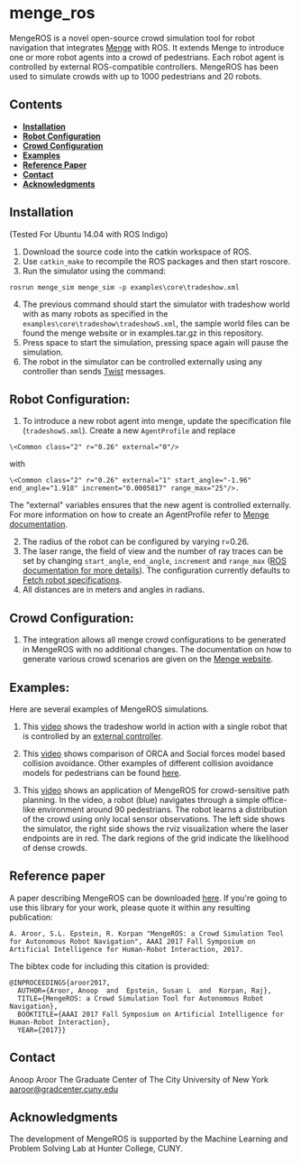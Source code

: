 # menge_ros
MengeROS is a novel open-source crowd simulation tool for robot navigation that integrates [Menge](http://gamma.cs.unc.edu/Menge/) with ROS. It extends Menge to introduce one or more robot agents into a crowd of pedestrians. Each robot agent is controlled by external ROS-compatible controllers. MengeROS has been used to simulate crowds with up to 1000 pedestrians and 20 robots.

##  Contents
* **[Installation](#installation)**
* **[Robot Configuration](#robot-configuration)**
* **[Crowd Configuration](#crowd-configuration)**
* **[Examples](#examples)**
* **[Reference Paper](#reference-paper)**
* **[Contact](#contact)**
* **[Acknowledgments](#acknowledgments)**

## Installation
(Tested For Ubuntu 14.04 with ROS Indigo)
1. Download the source code into the catkin workspace of ROS.
2. Use `catkin_make` to recompile the ROS packages and then start roscore.
3. Run the simulator using the command:
~~~
rosrun menge_sim menge_sim -p examples\core\tradeshow.xml
~~~
4. The previous command should start the simulator with tradeshow world with as many robots as specified in the `examples\core\tradeshow\tradeshowS.xml`, the sample world files can be found the menge website or in examples.tar.gz in this repository.
5. Press space to start the simulation, pressing space again will pause the simulation.
6. The robot in the simulator can be controlled externally using any controller than sends [Twist](http://docs.ros.org/api/geometry_msgs/html/msg/Twist.html) messages.

## Robot Configuration:
1. To introduce a new robot agent into menge, update the specification file (`tradeshowS.xml`). Create a new `AgentProfile` and 
replace
~~~
\<Common class="2" r="0.26" external="0"/> 
~~~
with 
~~~
\<Common class="2" r="0.26" external="1" start_angle="-1.96" end_angle="1.918" increment="0.0005817" range_max="25"/>. 
~~~
The "external" variables ensures that the new agent is controlled externally. For more information on how to create an AgentProfile refer to [Menge documentation](http://gamma.cs.unc.edu/Menge/files/mengeCDMain.pdf).

2. The radius of the robot can be configured by varying r=0.26. 
3. The laser range, the field of view and the number of ray traces can be set by changing `start_angle`, `end_angle`, `increment` and `range_max` ([ROS documentation for more details](http://docs.ros.org/api/sensor_msgs/html/msg/LaserScan.html)). The configuration currently defaults to [Fetch robot specifications](http://docs.fetchrobotics.com/FetchAndFreight2016.pdf).
4. All distances are in meters and angles in radians.

## Crowd Configuration:
1. The integration allows all menge crowd configurations to be generated in MengeROS with no additional changes. The documentation on how to generate various crowd scenarios are given on the [Menge website](http://gamma.cs.unc.edu/Menge/docs/code/menge/html/).

## Examples:
Here are several examples of MengeROS simulations.  
1. This [video](https://youtu.be/Q-qEu4oBmsw) shows the tradeshow world in action with a single robot that is controlled by an [external controller](http://wiki.ros.org/teleop_twist_keyboard).

2. This [video](https://www.youtube.com/watch?v=zIs6h3l5YgU) shows comparison of ORCA and Social forces model based collision avoidance. Other examples of different collision avoidance models for pedestrians can be found [here](http://gamma.cs.unc.edu/Menge/intro_vids.html).

3. This [video](https://www.youtube.com/watch?v=Ue1hHk6KlGg) shows an application of MengeROS for crowd-sensitive path planning. In the video, a robot (blue) navigates through a simple office-like environment around 90 pedestrians. The robot learns a distribution of the crowd using only local sensor observations. The left side shows the simulator, the right side shows the rviz visualization where the laser endpoints are in red. The dark regions of the grid indicate the likelihood of dense crowds.

## Reference paper
A paper describing MengeROS can be downloaded [here](http://www.cs.hunter.cuny.edu/~epstein/html/publications.html). If you're going to use this library for your work, please quote it within any resulting publication:
~~~
A. Aroor, S.L. Epstein, R. Korpan "MengeROS: a Crowd Simulation Tool for Autonomous Robot Navigation", AAAI 2017 Fall Symposium on Artificial Intelligence for Human-Robot Interaction, 2017.
~~~

The bibtex code for including this citation is provided:
~~~
@INPROCEEDINGS{aroor2017,
  AUTHOR={Aroor, Anoop  and  Epstein, Susan L  and  Korpan, Raj},
  TITLE={MengeROS: a Crowd Simulation Tool for Autonomous Robot Navigation},
  BOOKTITLE={AAAI 2017 Fall Symposium on Artificial Intelligence for Human-Robot Interaction},
  YEAR={2017}}
~~~

## Contact
Anoop Aroor
The Graduate Center of The City University of New York
aaroor@gradcenter.cuny.edu

## Acknowledgments
The development of MengeROS is supported by the Machine Learning and Problem Solving Lab at Hunter College, CUNY.
